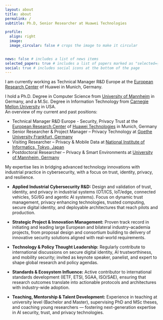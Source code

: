 ```yaml
---
layout: about
title: about
permalink: /
subtitle: Ph.D, Senior Researcher at Huawei Technologies

profile:
  align: right
  image: 
  image_circular: false # crops the image to make it circular
  

news: false # includes a list of news items
selected_papers: true # includes a list of papers marked as "selected={true}"
social: true # includes social icons at the bottom of the page
---
```


I am currently working as Technical Manager R&D Europe at the [European Research Center](http://www.huawei.eu/research-and-innovation) of Huawei in Munich, Germany.   

I hold a Ph.D. Degree in Computer Science from [University of Mannheim](http://www.uni-mannheim.de/1/english/) in Germany, and a M.Sc. Degree in Information Technology from [Carnegie Mellon University](http://www.ini.cmu.edu/) in USA.  
An overview of my current and past positions:

* Technical Manager R&D Europe - Security, Privacy Trust at the [European Research Center](http://www.huawei.eu/research-and-innovation) of [Huawei Technologies](https://www.huawei.com/en/) in Munich, Germany
* Senior Researcher & Project Manager – Privacy Technology at [Goethe University Frankfurt, Germany](http://www.uni-frankfurt.de/en)
* Visiting Researcher – Privacy & Mobile Data at [National Institute of Informatics, Tokyo, Japan](http://www.nii.ac.jp/en/)
* Postdoctoral Researcher – Privacy & Smart Environments at [University of Mannheim, Germany](http://www.uni-mannheim.de/1/english/)


My expertise lies in bridging advanced technology innovations with industrial practice in cybersecurity, with a focus on trust, identity, privacy, and resilience.  
 
- **Applied Industrial Cybersecurity R&D:** Design and validation of trust, identity, and privacy in industrial systems (OT/ICS, IoT/edge, connected vehicles, 5G/6G and agentic AI systems). Focus on dynamic trust management, privacy enhancing technologies, trusted computing, secure digital identity, and deployable architectures that reach pilots and production.

- **Strategic Project & Innovation Management:** Proven track record in initiating and leading large European and bilateral industry–academia projects, from proposal design and consortium building to delivery of innovative security solutions aligned with real-world requirements.  

- **Technology & Policy Thought Leadership:** Regularly contribute to international discussions on secure digital identity, AI trustworthiness, and mobility security; invited as keynote speaker, panelist, and expert to shape global research and policy agendas.  

- **Standards & Ecosystem Influence:** Active contributor to international standards development (IETF, ETSI, 5GAA, ISO/SAE), ensuring that research outcomes translate into actionable protocols and architectures with industry-wide adoption.  

- **Teaching, Mentorship & Talent Development:** Experience in teaching at university level (Bachelor and Master), supervising PhD and MSc theses, and coaching young researchers — fostering next-generation expertise in AI security, trust, and privacy technologies.  